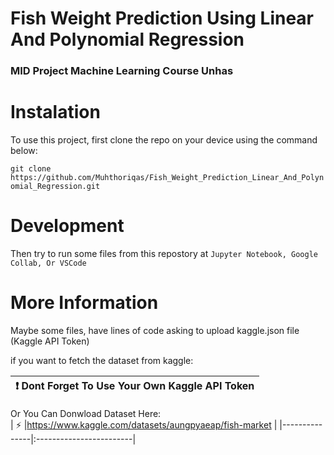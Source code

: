 # Fish Weight Prediction Using Linear And Polynomial Regression

### MID Project Machine Learning Course Unhas

# Instalation
To use this project, first clone the repo on your device using the command below:

```git clone https://github.com/Muhthoriqas/Fish_Weight_Prediction_Linear_And_Polynomial_Regression.git```

# Development
Then try to run some files from this repostory at ```Jupyter Notebook, Google Collab, Or VSCode```

# More Information
Maybe some files, have lines of code asking to upload kaggle.json file (Kaggle API Token)

if you want to fetch the dataset from kaggle:

| :exclamation: Dont Forget To Use Your Own Kaggle API Token |
|-----------------------------------------|

Or You Can Donwload Dataset Here:  
| :zap:        |https://www.kaggle.com/datasets/aungpyaeap/fish-market     |
|---------------|:------------------------|

